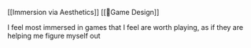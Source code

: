 [[Immersion via Aesthetics]] [[🌳Game Design]]

I feel most immersed in games that I feel are worth playing, as if they are helping me figure myself out